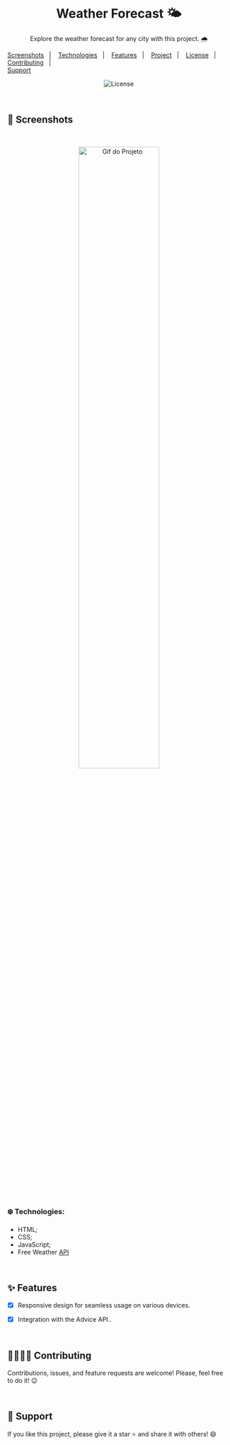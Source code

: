<h1 align="center"> Weather Forecast 🌤️ </h1> 

<p align="center">Explore the weather forecast for any city with this project. 🌧️</p>


<p align="center">  

  <a href="#-screenshots">Screenshots</a>&nbsp;&nbsp;&nbsp;|&nbsp;&nbsp;&nbsp;
  <a href="#-technologies">Technologies</a>&nbsp;&nbsp;&nbsp;|&nbsp;&nbsp;&nbsp;
  <a href="#-features">Features</a>&nbsp;&nbsp;&nbsp;|&nbsp;&nbsp;&nbsp;
  <a href="#-project">Project</a>&nbsp;&nbsp;&nbsp;|&nbsp;&nbsp;&nbsp;
  <a href="#-license">License</a>&nbsp;&nbsp;&nbsp;|&nbsp;&nbsp;&nbsp; 
  <a href="#-contributing">Contributing</a>&nbsp;&nbsp;&nbsp;|&nbsp;&nbsp;&nbsp;  
  <a href="#-support">Support</a> 
  
</p>

<p align="center">
  <img alt="License" src="https://img.shields.io/static/v1?label=license&message=MIT&color=c920c9&labelColor=000000">
</p>


<br>

## 📸 Screenshots

<br>

<p align="center">
  <img src=".github/weather.gif" alt="Gif do Projeto"  width="60%">
</p>


<br>


### ❄️ Technologies:

* HTML;
* CSS;
* JavaScript;
* Free Weather [API](WeatherAPI.com)

<br>

## ✨ Features

- [x] Responsive design for seamless usage on various devices.
- [x] Integration with the Advice API..


<br>

## 🫱🏻‍🫲🏻 Contributing
<p> Contributions, issues, and feature requests are welcome! Please, feel free to do it! 😉 </p>

<br>

## 🌟 Support
<p> If you like this project, please give it a star ⭐ and share it with others! 😄 </p>




